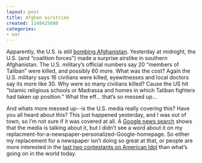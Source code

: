 ```yaml
---
layout: post
title: Afghan airstrike
created: 1148425680
categories:
- war
---
```

Apparently, the U.S. is still [bombing Afghanistan](http://news.bbc.co.uk/2/hi/south_asia/5003478.stm). Yesterday at midnight, the U.S. (and “coalition forces”) made a surprise airstike in southern Afghanistan. The U.S. military’s official numbers say 20 “members of Taliban” were killed, and possibly 60 more. What was the cost? Again the U.S. military says 16 civilians were killed, eyewitnesses and local doctors say its more like 30. Why were so many civilians killed? Cause the US hit “Islamic religious schools or Madrassa and homes in which Taliban fighters had taken up position.” What the eff... that’s so messed up...

And whats more messed up--is the U.S. media really covering this? Have you all heard about this? This just happened yesterday, and I was out of town, so I’m not sure if it was covered at all. A [Google news search](http://news.google.com/news?q=afghan+airstrike) shows that the media is talking about it, but I didn’t see a word about it on my replacment-for-a-newspaper-personalized-Google-homepage. So either my replacement for a newspaper isn’t doing so great at that, or people are more interested in the [last two contestants on American Idol](http://news.google.com/news?q=american%20idol) than what’s going on in the world today. 
